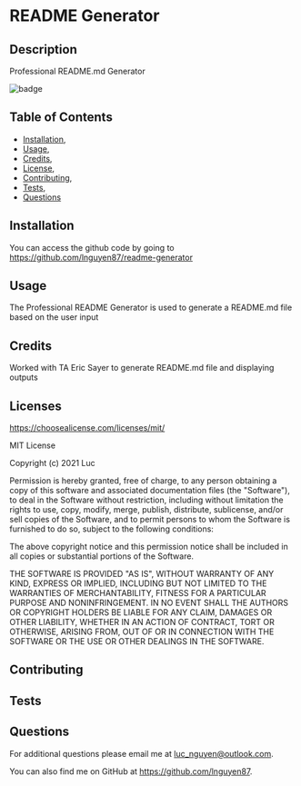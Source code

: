 # README Generator

## Description
Professional README.md Generator

![badge ](https://img.shields.io/badge/MIT-License-red)

## Table of Contents 
 * [Installation](#installation),
 * [Usage](#usage),
 * [Credits](#credits),
 * [License](#license),
 * [Contributing](#contributing),
 * [Tests](#tests),
 * [Questions](#questions)


## Installation
You can access the github code by going to https://github.com/lnguyen87/readme-generator


## Usage
The Professional README Generator is used to generate a README.md file based on the user input


## Credits
Worked with TA Eric Sayer to generate README.md file and displaying outputs


## Licenses
https://choosealicense.com/licenses/mit/


  MIT License

  Copyright (c) 2021 Luc
  
  Permission is hereby granted, free of charge, to any person obtaining a copy
  of this software and associated documentation files (the "Software"), to deal
  in the Software without restriction, including without limitation the rights
  to use, copy, modify, merge, publish, distribute, sublicense, and/or sell
  copies of the Software, and to permit persons to whom the Software is
  furnished to do so, subject to the following conditions:
  
  The above copyright notice and this permission notice shall be included in all
  copies or substantial portions of the Software.
  
  THE SOFTWARE IS PROVIDED "AS IS", WITHOUT WARRANTY OF ANY KIND, EXPRESS OR
  IMPLIED, INCLUDING BUT NOT LIMITED TO THE WARRANTIES OF MERCHANTABILITY,
  FITNESS FOR A PARTICULAR PURPOSE AND NONINFRINGEMENT. IN NO EVENT SHALL THE
  AUTHORS OR COPYRIGHT HOLDERS BE LIABLE FOR ANY CLAIM, DAMAGES OR OTHER
  LIABILITY, WHETHER IN AN ACTION OF CONTRACT, TORT OR OTHERWISE, ARISING FROM,
  OUT OF OR IN CONNECTION WITH THE SOFTWARE OR THE USE OR OTHER DEALINGS IN THE
  SOFTWARE.



## Contributing



## Tests 



## Questions
For additional questions please email me at luc_nguyen@outlook.com. 

You can also find me on GitHub at https://github.com/lnguyen87.
